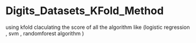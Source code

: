 # Digits_Datasets_KFold_Method
using kfold claculating the score of all the algorithm like (logistic regression , svm , randomforest algorithm )
